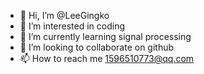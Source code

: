 - 👋 Hi, I’m @LeeGingko
- 👀 I’m interested in coding
- 🌱 I’m currently learning signal processing
- 💞️ I’m looking to collaborate on github
- 📫 How to reach me 1596510773@qq.com

<!---
LeeGingko/LeeGingko is a ✨ special ✨ repository because its `README.md` (this file) appears on your GitHub profile.
You can click the Preview link to take a look at your changes.
--->
